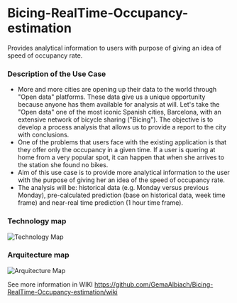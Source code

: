 Bicing-RealTime-Occupancy-estimation
==========================================

 Provides analytical information to users with purpose of giving an idea of speed of occupancy rate.

### Description of the Use Case
* More and more cities are opening up their data to the world through "Open data" platforms. These data give us a unique opportunity because anyone has them available for analysis at will. Let's take the "Open data" one of the most iconic Spanish cities, Barcelona, with an extensive network of bicycle sharing ("Bicing"). The objective is to develop a process analysis that allows us to provide a report to the city with conclusions. 
* One of the problems that users face with the existing application is that they offer only the occupancy in a given time. If a user is quering at home from a very popular spot, it can happen that when she arrives to the station she found no bikes.
* Aim of this use case is to provide more analytical information to the user with the purpose of giving her an idea of the speed of occupancy rate.
* The analysis will be: historical data (e.g. Monday versus previous Monday), pre-calculated prediction (base on historical data, week time frame) and near-real time prediction (1 hour time frame).


### Technology map
![Technology Map](http://biggerdata.eu/GitHubWikiImg/TechnologyMap.gif)

### Arquitecture map
![Arquitecture Map](http://biggerdata.eu/GitHubWikiImg/ArquitectureMap.gif)


See more information in WIKI
    https://github.com/GemaAlbiach/Bicing-RealTime-Occupancy-estimation/wiki
